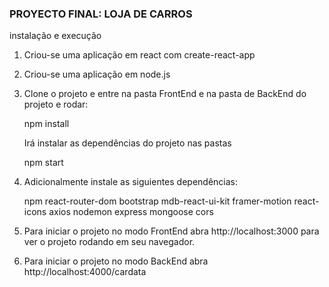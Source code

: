 ### PROYECTO FINAL: LOJA DE CARROS

instalação e execução

1. Criou-se uma aplicação em react com create-react-app

2. Criou-se uma aplicação em node.js

3. Clone o projeto e entre na pasta FrontEnd e na pasta de BackEnd do projeto e rodar:

      npm install

   Irá instalar as dependências do projeto nas pastas 

      npm start

4. Adicionalmente instale as siguientes dependências:

      npm react-router-dom bootstrap mdb-react-ui-kit framer-motion react-icons axios nodemon express mongoose cors

5. Para iniciar o projeto no modo FrontEnd abra http://localhost:3000 para ver o projeto rodando em seu navegador.

6. Para iniciar o projeto no modo BackEnd abra http://localhost:4000/cardata
   

